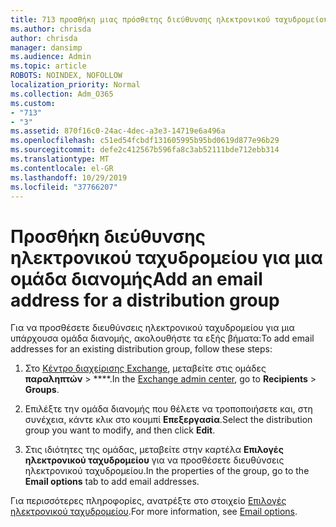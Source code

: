 ```yaml
---
title: 713 προσθήκη μιας πρόσθετης διεύθυνσης ηλεκτρονικού ταχυδρομείου σε μια λίστα διανομής
ms.author: chrisda
author: chrisda
manager: dansimp
ms.audience: Admin
ms.topic: article
ROBOTS: NOINDEX, NOFOLLOW
localization_priority: Normal
ms.collection: Adm_O365
ms.custom:
- "713"
- "3"
ms.assetid: 870f16c0-24ac-4dec-a3e3-14719e6a496a
ms.openlocfilehash: c51ed54fcbdf131605995b95bd0619d877e96b29
ms.sourcegitcommit: defe2c412567b596fa8c3ab52111bde712ebb314
ms.translationtype: MT
ms.contentlocale: el-GR
ms.lasthandoff: 10/29/2019
ms.locfileid: "37766207"
---
```

# <a name="add-an-email-address-for-a-distribution-group"></a><span data-ttu-id="d5c9d-102">Προσθήκη διεύθυνσης ηλεκτρονικού ταχυδρομείου για μια ομάδα διανομής</span><span class="sxs-lookup"><span data-stu-id="d5c9d-102">Add an email address for a distribution group</span></span>

<span data-ttu-id="d5c9d-103">Για να προσθέσετε διευθύνσεις ηλεκτρονικού ταχυδρομείου για μια υπάρχουσα ομάδα διανομής, ακολουθήστε τα εξής βήματα:</span><span class="sxs-lookup"><span data-stu-id="d5c9d-103">To add email addresses for an existing distribution group, follow these steps:</span></span>

1. <span data-ttu-id="d5c9d-104">Στο [Κέντρο διαχείρισης Exchange](https://outlook.office365.com/ecp/), μεταβείτε στις ομάδες **παραληπτών** \> \*\*\*\*.</span><span class="sxs-lookup"><span data-stu-id="d5c9d-104">In the [Exchange admin center](https://outlook.office365.com/ecp/), go to **Recipients** \> **Groups**.</span></span>

2. <span data-ttu-id="d5c9d-105">Επιλέξτε την ομάδα διανομής που θέλετε να τροποποιήσετε και, στη συνέχεια, κάντε κλικ στο κουμπί **Επεξεργασία**.</span><span class="sxs-lookup"><span data-stu-id="d5c9d-105">Select the distribution group you want to modify, and then click **Edit**.</span></span>

3. <span data-ttu-id="d5c9d-106">Στις ιδιότητες της ομάδας, μεταβείτε στην καρτέλα **Επιλογές ηλεκτρονικού ταχυδρομείου** για να προσθέσετε διευθύνσεις ηλεκτρονικού ταχυδρομείου.</span><span class="sxs-lookup"><span data-stu-id="d5c9d-106">In the properties of the group, go to the **Email options** tab to add email addresses.</span></span> 

<span data-ttu-id="d5c9d-107">Για περισσότερες πληροφορίες, ανατρέξτε στο στοιχείο [Επιλογές ηλεκτρονικού ταχυδρομείου](https://technet.microsoft.com/library/bb124513.aspx#emailoptions).</span><span class="sxs-lookup"><span data-stu-id="d5c9d-107">For more information, see [Email options](https://technet.microsoft.com/library/bb124513.aspx#emailoptions).</span></span>
